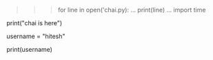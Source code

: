 >>> for line in open('chai.py):
...    print(line)
...
import time

print("chai is here")

username = "hitesh"

print(username)
>>> 